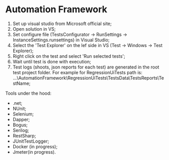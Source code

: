 # Automation Framework

1. Set up visual studio from Microsoft official site;
2. Open solution in VS;
3. Set configure file (TestsConfigurator -> RunSettings -> InstanceSettings.runsettings) in Visual Studio;
4. Select the 'Test Explorer' on the lef side in VS (Test -> Windows -> Test Explorer);
5. Right click on the test and select 'Run selected tests';
6. Wait until test is done with execution;
7. Test logs (shoots, json reports for each test) are generated in the root test project folder. For example for RegressionUiTests path is: ...\AutomationFramework\RegressionUiTests\TestsData\TestsReports\TestName;

Tools under the hood:
- .net;
- NUnit;
- Selenium;
- Dapper;
- Bogus;
- Serilog;
- RestSharp;
- JUnitTestLogger;
- Docker (in progress);
- Jmeter(in progress).



